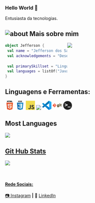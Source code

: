  
  ### Hello World 👋

Entusiasta da tecnologias.

## <img width="45" alt="about" src="https://raw.github.com/elizarov/elizarov/master/about.png"> Mais sobre mim

<img align="right" width="300" src="[https://i2.wp.com/allhtaccess.info/wp-content/uploads/2018/03/programming.gif?fit=1281%2C716&ssl=1](https://opensea.io/assets/matic/0x2953399124f0cbb46d2cbacd8a89cf0599974963/86173193901160515972084982170544104041290069541789401707310940591180625215489/)" />

```kotlin
object Jefferson {
 val name = "Jefferson dos Santos Vorpagel"
 val acknowledgements = "Desenvolvedor"
 
 val primarySkillset = "Linguagens"
 val languages = listOf("Java", "HTML", "C", "CSS";) 
}
```

## **Linguagens e Ferramentas:**  


<code><img height="30" src="https://raw.githubusercontent.com/github/explore/80688e429a7d4ef2fca1e82350fe8e3517d3494d/topics/html/html.png"></code>
<code><img height="30" src="https://raw.githubusercontent.com/github/explore/80688e429a7d4ef2fca1e82350fe8e3517d3494d/topics/css/css.png"></code>
<code><img height="30" src="https://raw.githubusercontent.com/github/explore/80688e429a7d4ef2fca1e82350fe8e3517d3494d/topics/javascript/javascript.png"></code>
<code><img height="30" src="https://cdn.icon-icons.com/icons2/2415/PNG/512/c_original_logo_icon_146611.png"></code>
<code><img height="30" src="https://raw.githubusercontent.com/github/explore/80688e429a7d4ef2fca1e82350fe8e3517d3494d/topics/visual-studio-code/visual-studio-code.png"></code>
<code><img height="30" src="https://raw.githubusercontent.com/github/explore/80688e429a7d4ef2fca1e82350fe8e3517d3494d/topics/git/git.png"></code>
<code><img height="30" src="https://raw.githubusercontent.com/github/explore/80688e429a7d4ef2fca1e82350fe8e3517d3494d/topics/terminal/terminal.png"></code>





<h2 align="left"> Most Languages </h2>
<div align="left">
  <a href="https://github.com/jeffersonvorpagel">
  <img src="https://github-readme-stats.vercel.app/api/top-langs/?username=jeffersonvorpagel&theme=dark"/>
</div>

<h2 align="left"> Git Hub Stats </h2>
<div align="left">
  <a href="https://github.com/jeffersonvorpagel">
  <img height="160em" src="https://github-readme-stats.vercel.app/api?username=jeffersonvorpagel&show_icons=true&theme=dark&count_private=true"/>
</div>

[Instagram]: https://www.instragram.com/vorpageljeff
[LinkedIn]: https://www.linkedin.com/in/jeffersonvorpagel/
<br>

#### Rede Sociais:


📷 [Instagram][Instagram] **|** 
👔 [LinkedIn][LinkedIn]
